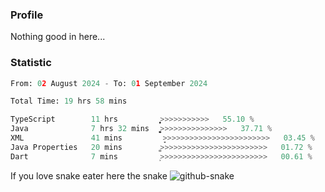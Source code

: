 ### Profile 

Nothing good in here...

### Statistic
<!--START_SECTION:waka-->

```python
From: 02 August 2024 - To: 01 September 2024

Total Time: 19 hrs 58 mins

TypeScript        11 hrs          ͎͎͎͎͎͎͎͎͎͎͎͎͎̞>>>>>>>>>>>   55.10 %
Java              7 hrs 32 mins   ͎͎͎͎͎͎͎͎͎͚>>>>>>>>>>>>>>>   37.71 %
XML               41 mins         ̞>>>>>>>>>>>>>>>>>>>>>>>>   03.45 %
Java Properties   20 mins         ͚>>>>>>>>>>>>>>>>>>>>>>>>   01.72 %
Dart              7 mins          ͕>>>>>>>>>>>>>>>>>>>>>>>>   00.61 %
```

<!--END_SECTION:waka-->

If you love snake eater here the snake 
<picture>
  <source media="(prefers-color-scheme: dark)" srcset="https://github.com/pradana4648/pradana4648/blob/c0566a83ca6ea5f2e46bab00e717c4c82b4b5c4c/github-contribution-grid-snake-dark.svg" />
  <source media="(prefers-color-scheme: light)" srcset="https://github.com/pradana4648/pradana4648/blob/c0566a83ca6ea5f2e46bab00e717c4c82b4b5c4c/github-contribution-grid-snake.svg" />
  <img alt="github-snake" src="https://github.com/pradana4648/pradana4648/blob/c0566a83ca6ea5f2e46bab00e717c4c82b4b5c4c/github-contribution-grid-snake.svg" />
</picture>

